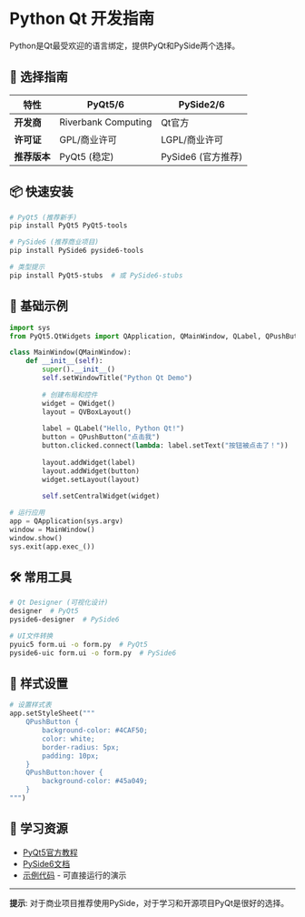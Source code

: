 # Python Qt 开发指南

Python是Qt最受欢迎的语言绑定，提供PyQt和PySide两个选择。

## 🐍 选择指南

| 特性 | PyQt5/6 | PySide2/6 |
|------|---------|-----------|
| **开发商** | Riverbank Computing | Qt官方 |
| **许可证** | GPL/商业许可 | LGPL/商业许可 |
| **推荐版本** | PyQt5 (稳定) | PySide6 (官方推荐) |

## 📦 快速安装

```bash
# PyQt5 (推荐新手)
pip install PyQt5 PyQt5-tools

# PySide6 (推荐商业项目)
pip install PySide6 pyside6-tools

# 类型提示
pip install PyQt5-stubs  # 或 PySide6-stubs
```

## 🚀 基础示例

```python
import sys
from PyQt5.QtWidgets import QApplication, QMainWindow, QLabel, QPushButton, QVBoxLayout, QWidget

class MainWindow(QMainWindow):
    def __init__(self):
        super().__init__()
        self.setWindowTitle("Python Qt Demo")
        
        # 创建布局和控件
        widget = QWidget()
        layout = QVBoxLayout()
        
        label = QLabel("Hello, Python Qt!")
        button = QPushButton("点击我")
        button.clicked.connect(lambda: label.setText("按钮被点击了！"))
        
        layout.addWidget(label)
        layout.addWidget(button)
        widget.setLayout(layout)
        
        self.setCentralWidget(widget)

# 运行应用
app = QApplication(sys.argv)
window = MainWindow()
window.show()
sys.exit(app.exec_())
```

## 🛠️ 常用工具

```bash
# Qt Designer (可视化设计)
designer  # PyQt5
pyside6-designer  # PySide6

# UI文件转换
pyuic5 form.ui -o form.py  # PyQt5
pyside6-uic form.ui -o form.py  # PySide6
```

## 🎨 样式设置

```python
# 设置样式表
app.setStyleSheet("""
    QPushButton {
        background-color: #4CAF50;
        color: white;
        border-radius: 5px;
        padding: 10px;
    }
    QPushButton:hover {
        background-color: #45a049;
    }
""")
```

## 🔗 学习资源

- [PyQt5官方教程](https://doc.qt.io/qtforpython/)
- [PySide6文档](https://doc.qt.io/qtforpython/)
- [示例代码](Examples/) - 可直接运行的演示

---

**提示**: 对于商业项目推荐使用PySide，对于学习和开源项目PyQt是很好的选择。